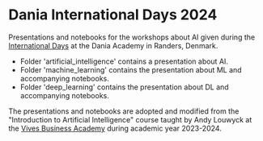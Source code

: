 # Dania International Days 2024

Presentations and notebooks for the workshops about AI given during the [International Days](https://eadania.com/international-days/) 
at the Dania Academy in Randers, Denmark.

- Folder 'artificial_intelligence' contains a presentation about AI.
- Folder 'machine_learning' contains the presentation about ML and accompanying notebooks.
- Folder 'deep_learning' contains the presentation about DL and accompanying notebooks.

The presentations and notebooks are adopted and modified from the "Introduction to Artificial Intelligence" course 
taught by Andy Louwyck at the [Vives Business Academy](https://www.vives.be/en/commercial-sciences-business-management-and-informatics/vives-business-academy-kortrijk)
during academic year 2023-2024.
